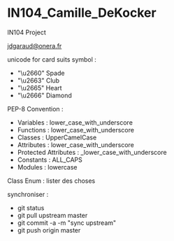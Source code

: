 # IN104_Camille_DeKocker
IN104 Project


jdgaraud@onera.fr


unicode for card suits symbol :
  - "\u2660" Spade
  - "\u2663" Club
  - "\u2665" Heart
  - "\u2666" Diamond
  

PEP-8 Convention :
  - Variables : lower_case_with_underscore
  - Functions : lower_case_with_underscore
  - Classes : UpperCamelCase
  - Attributes : lower_case_with_underscore
  - Protected Attributes : _lower_case_with_underscore
  - Constants : ALL_CAPS
  - Modules : lowercase


Class Enum : lister des choses

synchroniser :
  - git status
  - git pull upstream master
  - git commit -a -m "sync upstream"
  - git push origin master
